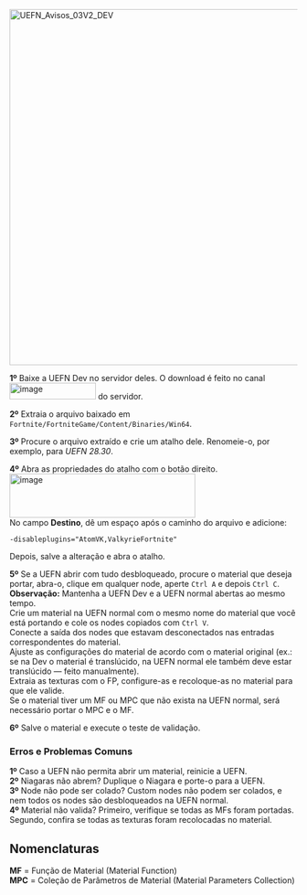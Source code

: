 <img width="663,5" height="623" alt="UEFN_Avisos_03V2_DEV" src="https://github.com/user-attachments/assets/aedabc0a-a836-4173-ae85-6eb04ca7dd2c" /> </br>

**1º** Baixe a UEFN Dev no servidor deles. O download é feito no canal <img width="151,5" height="29" alt="image" src="https://github.com/user-attachments/assets/5447db4a-e2bd-46f1-b068-e572fd771a81" /> do servidor. </br>

**2º** Extraia o arquivo baixado em `Fortnite/FortniteGame/Content/Binaries/Win64`. </br>

**3º** Procure o arquivo extraído e crie um atalho dele. Renomeie-o, por exemplo, para *UEFN 28.30*. </br>

**4º** Abra as propriedades do atalho com o botão direito. </br> <img width="325" height="77" alt="image" src="https://github.com/user-attachments/assets/487e3092-09ee-481d-a911-865ed6ee40ed" /> </br>
No campo **Destino**, dê um espaço após o caminho do arquivo e adicione:

```
-disableplugins="AtomVK,ValkyrieFortnite"
```

Depois, salve a alteração e abra o atalho. </br>

**5º** Se a UEFN abrir com tudo desbloqueado, procure o material que deseja portar, abra-o, clique em qualquer node, aperte `Ctrl A` e depois `Ctrl C`. </br>
**Observação:** Mantenha a UEFN Dev e a UEFN normal abertas ao mesmo tempo. </br>
Crie um material na UEFN normal com o mesmo nome do material que você está portando e cole os nodes copiados com `Ctrl V`. </br>
Conecte a saída dos nodes que estavam desconectados nas entradas correspondentes do material. </br>
Ajuste as configurações do material de acordo com o material original (ex.: se na Dev o material é translúcido, na UEFN normal ele também deve estar translúcido — feito manualmente). </br>
Extraia as texturas com o FP, configure-as e recoloque-as no material para que ele valide. </br>
Se o material tiver um MF ou MPC que não exista na UEFN normal, será necessário portar o MPC e o MF. </br>

**6º** Salve o material e execute o teste de validação. </br>

### **Erros e Problemas Comuns** </br>

**1º** Caso a UEFN não permita abrir um material, reinicie a UEFN. </br>
**2º** Niagaras não abrem? Duplique o Niagara e porte-o para a UEFN. </br>
**3º** Node não pode ser colado? Custom nodes não podem ser colados, e nem todos os nodes são desbloqueados na UEFN normal. </br>
**4º** Material não valida? Primeiro, verifique se todas as MFs foram portadas.
Segundo, confira se todas as texturas foram recolocadas no material. </br>

## **Nomenclaturas** </br>

**MF** = Função de Material (Material Function) </br>
**MPC** = Coleção de Parâmetros de Material (Material Parameters Collection) </br>
